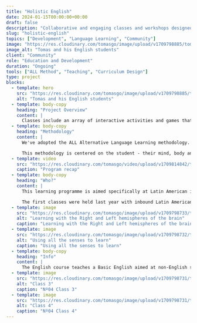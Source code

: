 ```yaml
---
title: "Holistic English"
date: 2024-01-15T00:00:00+00:00
draft: false
description: "Collaborative and engaging classes and workshops designed specifically with the student in mind."
slug: "holistic-english"
topics: ["Development", "Language Learning", "Community"]
image: "https://res.cloudinary.com/tomasgo/image/upload/v1709798885/tomas-master/img/hol_eng-thumb_ftgtp7.jpg"
image_alt: "Tomas and his English students"
client: "Community"
role: "Education and Development"
duration: "Ongoing"
tools: ["ALL Method", "Teaching", "Curriculum Design"]
type: project
blocks:
  - template: hero
    src: "https://res.cloudinary.com/tomasgo/image/upload/v1709798885/tomas-master/img/hol_eng-thumb_ftgtp7.jpg"
    alt: "Tomas and his English students"
  - template: body-copy
    heading: "Project Overview"
    content: |
      Classes include an array of interactive activities and games that require participants to take part in. The outcome of each course is to illicit proper learning development of the English langauge. Weaving known and time tested langauge teaching methodologies together. Teaching that is different from mainstream practice.
  - template: body-copy
    heading: "Methodology"
    content: |
      We've adopted the ALL Alternative Language Learning methodology. 'Students are considered whole beings whose emotional, cognitive and social processes are cared for throughout the learning process.'

      This methodology is centered on the student - their mind, body and emotions - thus ensuring natural, accelerated and brain-friendly learning. — ALL Method®
  - template: video
    src: "https://res.cloudinary.com/tomasgo/video/upload/v1709814842/tomas-master/videos/AG_CT_Post_3_Holistic_English_video_uajosw.mp4"
    caption: "Program recap"
  - template: body-copy
    heading: "Who?"
    content: |
      This learning programme is aimed specifically at Latin American immigrants who are new the English langauge and are adjusting to their new life in New Zealand

      The first classes were held last year with inbound Latin American students. (An ethnic mix of Chilean, Colombian and Argentinean students.) After concluding training from All Method, myself and my colleague, facilitated a total of 10 classes.
  - template: image
    src: "https://res.cloudinary.com/tomasgo/image/upload/v1709798733/tomas-master/img/hol_img_5_x6rayc.webp"
    alt: "Learning with the Right and Left hemispheres of the brain"
    caption: "Learning with the Right and Left hemispheres of the brain"
  - template: image
    src: "https://res.cloudinary.com/tomasgo/image/upload/v1709798732/tomas-master/img/hol_img_4_phy5gv.webp"
    alt: "Using all the senses to learn"
    caption: "Using all the senses to learn"
  - template: body-copy
    heading: "Info"
    content: |
      The English course teaches a Basic English aimed at non-English speakers and complete Beginners. The course material/manual is heavily focused on the construction industry within New Zealand, trades/tradie culture, New Zealand slang, common conversation/dialogues, and day in the life scenarios.
  - template: image
    src: "https://res.cloudinary.com/tomasgo/image/upload/v1709798731/tomas-master/img/hol_img_2_dfydm4.jpg"
    alt: "Class 3"
    caption: "Nº04 Class 3"
  - template: image
    src: "https://res.cloudinary.com/tomasgo/image/upload/v1709798731/tomas-master/img/hol_img_3_uepsob.jpg"
    alt: "Class 4"
    caption: "Nº04 Class 4"
---
```

